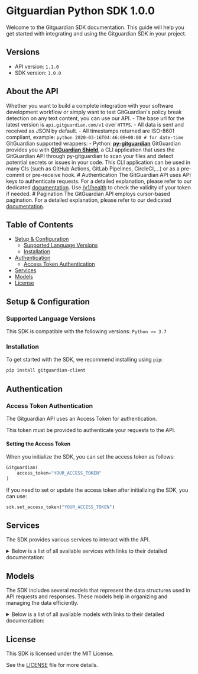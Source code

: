 # Gitguardian Python SDK 1.0.0

Welcome to the Gitguardian SDK documentation. This guide will help you get started with integrating and using the Gitguardian SDK in your project.

## Versions

- API version: `1.1.0`
- SDK version: `1.0.0`

## About the API

Whether you want to build a complete integration with your software development workflow or simply want to test GitGuardian's policy break detection on any text content, you can use our API. - The base url for the latest version is `api.gitguardian.com/v1` over `HTTPS`. - All data is sent and received as JSON by default. - All timestamps returned are ISO-8601 compliant, example: `python 2020-03-16T04:46:00+00:00 # for date-time ` GitGuardian supported wrappers: - Python: [**py-gitguardian**](https://github.com/GitGuardian/py-gitguardian) GitGuardian provides you with [**GitGuardian Shield**](https://github.com/GitGuardian/gg-shield), a CLI application that uses the GitGuardian API through py-gitguardian to scan your files and detect potential secrets or issues in your code. This CLI application can be used in many CIs (such as GitHub Actions, GitLab Pipelines, CircleCI,...) or as a pre-commit or pre-receive hook. # Authentication The GitGuardian API uses API keys to authenticate requests. For a detailed explanation, please refer to our dedicated [documentation](https://docs.gitguardian.com/api-docs/authentication). Use [/v1/health](#operation/health_check) to check the validity of your token if needed. # Pagination The GitGuardian API employs cursor-based pagination. For a detailed explanation, please refer to our dedicated [documentation](https://docs.gitguardian.com/api-docs/pagination).

## Table of Contents

- [Setup & Configuration](#setup--configuration)
  - [Supported Language Versions](#supported-language-versions)
  - [Installation](#installation)
- [Authentication](#authentication)
  - [Access Token Authentication](#access-token-authentication)
- [Services](#services)
- [Models](#models)
- [License](#license)

## Setup & Configuration

### Supported Language Versions

This SDK is compatible with the following versions: `Python >= 3.7`

### Installation

To get started with the SDK, we recommend installing using `pip`:

```bash
pip install gitguardian-client
```

## Authentication

### Access Token Authentication

The Gitguardian API uses an Access Token for authentication.

This token must be provided to authenticate your requests to the API.

#### Setting the Access Token

When you initialize the SDK, you can set the access token as follows:

```py
Gitguardian(
    access_token="YOUR_ACCESS_TOKEN"
)
```

If you need to set or update the access token after initializing the SDK, you can use:

```py
sdk.set_access_token("YOUR_ACCESS_TOKEN")
```

## Services

The SDK provides various services to interact with the API.

<details> 
<summary>Below is a list of all available services with links to their detailed documentation:</summary>

| Name                                                                               |
| :--------------------------------------------------------------------------------- |
| [ApiTokensService](documentation/services/ApiTokensService.md)                     |
| [SecretIncidentsService](documentation/services/SecretIncidentsService.md)         |
| [SecretIncidentNotesService](documentation/services/SecretIncidentNotesService.md) |
| [SecretOccurrencesService](documentation/services/SecretOccurrencesService.md)     |
| [InvitationsService](documentation/services/InvitationsService.md)                 |
| [MembersService](documentation/services/MembersService.md)                         |
| [ScanMethodsService](documentation/services/ScanMethodsService.md)                 |
| [SecretDetectorsService](documentation/services/SecretDetectorsService.md)         |
| [QuotaService](documentation/services/QuotaService.md)                             |
| [IaCScanMethodsService](documentation/services/IaCScanMethodsService.md)           |
| [SourcesService](documentation/services/SourcesService.md)                         |
| [AuditLogsService](documentation/services/AuditLogsService.md)                     |
| [StatusService](documentation/services/StatusService.md)                           |
| [TeamsService](documentation/services/TeamsService.md)                             |
| [TeamInvitationsService](documentation/services/TeamInvitationsService.md)         |
| [TeamMembershipsService](documentation/services/TeamMembershipsService.md)         |
| [TeamRequestsService](documentation/services/TeamRequestsService.md)               |
| [TeamSourcesService](documentation/services/TeamSourcesService.md)                 |
| [HoneytokensService](documentation/services/HoneytokensService.md)                 |
| [HoneytokenNotesService](documentation/services/HoneytokenNotesService.md)         |
| [HoneytokenSourcesService](documentation/services/HoneytokenSourcesService.md)     |
| [HoneytokensEventsService](documentation/services/HoneytokensEventsService.md)     |
| [LabelsService](documentation/services/LabelsService.md)                           |
| [ScaService](documentation/services/ScaService.md)                                 |

</details>

## Models

The SDK includes several models that represent the data structures used in API requests and responses. These models help in organizing and managing the data efficiently.

<details> 
<summary>Below is a list of all available models with links to their detailed documentation:</summary>

| Name                                                                                                             | Description                                               |
| :--------------------------------------------------------------------------------------------------------------- | :-------------------------------------------------------- |
| [ApiTokenDetails](documentation/models/ApiTokenDetails.md)                                                       | Details of an API Token                                   |
| [ApiTokenStatusEnum](documentation/models/ApiTokenStatusEnum.md)                                                 |                                                           |
| [ApiTokenScopeEnum](documentation/models/ApiTokenScopeEnum.md)                                                   |                                                           |
| [ListApiTokensOrdering](documentation/models/ListApiTokensOrdering.md)                                           |                                                           |
| [PublicJwtCreateRequest](documentation/models/PublicJwtCreateRequest.md)                                         |                                                           |
| [PublicJwtCreateOkResponse](documentation/models/PublicJwtCreateOkResponse.md)                                   |                                                           |
| [IncidentWithoutOccurrences](documentation/models/IncidentWithoutOccurrences.md)                                 |                                                           |
| [StatusEnum](documentation/models/StatusEnum.md)                                                                 |                                                           |
| [SeverityEnum](documentation/models/SeverityEnum.md)                                                             |                                                           |
| [ValidityEnum](documentation/models/ValidityEnum.md)                                                             |                                                           |
| [ListIncidentsOrdering](documentation/models/ListIncidentsOrdering.md)                                           |                                                           |
| [Incident](documentation/models/Incident.md)                                                                     |                                                           |
| [RetrieveIncidentsLeaksOkResponse](documentation/models/RetrieveIncidentsLeaksOkResponse.md)                     |                                                           |
| [AssignIncidentRequest](documentation/models/AssignIncidentRequest.md)                                           |                                                           |
| [ResolveIncidentRequest](documentation/models/ResolveIncidentRequest.md)                                         |                                                           |
| [IgnoreIncidentRequest](documentation/models/IgnoreIncidentRequest.md)                                           |                                                           |
| [ShareIncidentRequest](documentation/models/ShareIncidentRequest.md)                                             |                                                           |
| [IncidentToken](documentation/models/IncidentToken.md)                                                           |                                                           |
| [GrantAccessIncidentRequest](documentation/models/GrantAccessIncidentRequest.md)                                 |                                                           |
| [RevokeAccessIncidentRequest](documentation/models/RevokeAccessIncidentRequest.md)                               |                                                           |
| [IncidentMember](documentation/models/IncidentMember.md)                                                         |                                                           |
| [IncidentPermissionEnum](documentation/models/IncidentPermissionEnum.md)                                         |                                                           |
| [MemberAccessLevelEnum](documentation/models/MemberAccessLevelEnum.md)                                           |                                                           |
| [IncidentTeam](documentation/models/IncidentTeam.md)                                                             |                                                           |
| [IncidentInvitation](documentation/models/IncidentInvitation.md)                                                 |                                                           |
| [Member](documentation/models/Member.md)                                                                         |                                                           |
| [ListSecretIncidentMemberAccessOrdering](documentation/models/ListSecretIncidentMemberAccessOrdering.md)         |                                                           |
| [Team](documentation/models/Team.md)                                                                             |                                                           |
| [Invitation](documentation/models/Invitation.md)                                                                 |                                                           |
| [ListSecretIncidentInvitationAccessOrdering](documentation/models/ListSecretIncidentInvitationAccessOrdering.md) |                                                           |
| [ListSourcesIncidentsOrdering](documentation/models/ListSourcesIncidentsOrdering.md)                             |                                                           |
| [ListTeamIncidentsOrdering](documentation/models/ListTeamIncidentsOrdering.md)                                   |                                                           |
| [IncidentNote](documentation/models/IncidentNote.md)                                                             |                                                           |
| [ListIncidentNotesOrdering](documentation/models/ListIncidentNotesOrdering.md)                                   |                                                           |
| [CreateIncidentNoteRequest](documentation/models/CreateIncidentNoteRequest.md)                                   |                                                           |
| [UpdateIncidentNoteRequest](documentation/models/UpdateIncidentNoteRequest.md)                                   |                                                           |
| [VcsOccurrence](documentation/models/VcsOccurrence.md)                                                           |                                                           |
| [SourceTypeQueryParamsEnum](documentation/models/SourceTypeQueryParamsEnum.md)                                   |                                                           |
| [PresenceEnum](documentation/models/PresenceEnum.md)                                                             |                                                           |
| [ListOccsOrdering](documentation/models/ListOccsOrdering.md)                                                     |                                                           |
| [ListInvitationsOrdering](documentation/models/ListInvitationsOrdering.md)                                       |                                                           |
| [CreateInvitationsRequest](documentation/models/CreateInvitationsRequest.md)                                     |                                                           |
| [ResendInvitationOkResponse](documentation/models/ResendInvitationOkResponse.md)                                 |                                                           |
| [ResourceInvitationAccess](documentation/models/ResourceInvitationAccess.md)                                     |                                                           |
| [ResourceType](documentation/models/ResourceType.md)                                                             |                                                           |
| [ListInvitationSecretIncidentAccessOrdering](documentation/models/ListInvitationSecretIncidentAccessOrdering.md) |                                                           |
| [ListMembersOrdering](documentation/models/ListMembersOrdering.md)                                               |                                                           |
| [ResourceMemberAccess](documentation/models/ResourceMemberAccess.md)                                             |                                                           |
| [ListMemberSecretIncidentAccessOrdering](documentation/models/ListMemberSecretIncidentAccessOrdering.md)         |                                                           |
| [TeamMembership](documentation/models/TeamMembership.md)                                                         |                                                           |
| [Document](documentation/models/Document.md)                                                                     |                                                           |
| [ScanResult](documentation/models/ScanResult.md)                                                                 | Result of a content scan.                                 |
| [DetectorGroup](documentation/models/DetectorGroup.md)                                                           |                                                           |
| [DetectorGroupTypeEnum](documentation/models/DetectorGroupTypeEnum.md)                                           |                                                           |
| [ListSecretDetectorsOrdering](documentation/models/ListSecretDetectorsOrdering.md)                               |                                                           |
| [Quota](documentation/models/Quota.md)                                                                           |                                                           |
| [ScanIacRequest](documentation/models/ScanIacRequest.md)                                                         |                                                           |
| [IacScanResult](documentation/models/IacScanResult.md)                                                           |                                                           |
| [DiffScanIacRequest](documentation/models/DiffScanIacRequest.md)                                                 |                                                           |
| [IacDiffScanResult](documentation/models/IacDiffScanResult.md)                                                   |                                                           |
| [Source](documentation/models/Source.md)                                                                         |                                                           |
| [ScanStatusEnum](documentation/models/ScanStatusEnum.md)                                                         |                                                           |
| [SourceHealthEnum](documentation/models/SourceHealthEnum.md)                                                     |                                                           |
| [ListSourcesOrdering](documentation/models/ListSourcesOrdering.md)                                               |                                                           |
| [ListSourcesVisibility](documentation/models/ListSourcesVisibility.md)                                           | Filter by visibility status.                              |
| [SourceCriticality](documentation/models/SourceCriticality.md)                                                   | Filter by source criticality.                             |
| [AuditLog](documentation/models/AuditLog.md)                                                                     |                                                           |
| [HealthCheckOkResponse](documentation/models/HealthCheckOkResponse.md)                                           | Health check response.                                    |
| [CreateTeamsRequest](documentation/models/CreateTeamsRequest.md)                                                 |                                                           |
| [ResourceTeamAccess](documentation/models/ResourceTeamAccess.md)                                                 |                                                           |
| [ListTeamSecretIncidentAccessOrdering](documentation/models/ListTeamSecretIncidentAccessOrdering.md)             |                                                           |
| [TeamInvitation](documentation/models/TeamInvitation.md)                                                         |                                                           |
| [TeamPermissionEnum](documentation/models/TeamPermissionEnum.md)                                                 |                                                           |
| [CreateTeamInvitationsRequest](documentation/models/CreateTeamInvitationsRequest.md)                             |                                                           |
| [UpdateTeamInvitationRequest](documentation/models/UpdateTeamInvitationRequest.md)                               |                                                           |
| [UpdateTeamMembershipRequest](documentation/models/UpdateTeamMembershipRequest.md)                               |                                                           |
| [TeamRequest](documentation/models/TeamRequest.md)                                                               |                                                           |
| [AcceptTeamRequestRequest](documentation/models/AcceptTeamRequestRequest.md)                                     |                                                           |
| [ListTeamSourcesType](documentation/models/ListTeamSourcesType.md)                                               | Filter by integration type.                               |
| [ListTeamSourcesOrdering](documentation/models/ListTeamSourcesOrdering.md)                                       |                                                           |
| [ListTeamSourcesVisibility](documentation/models/ListTeamSourcesVisibility.md)                                   | Filter by visibility status.                              |
| [UpdateTeamSourcesRequest](documentation/models/UpdateTeamSourcesRequest.md)                                     |                                                           |
| [Honeytoken](documentation/models/Honeytoken.md)                                                                 |                                                           |
| [ListHoneytokenStatus](documentation/models/ListHoneytokenStatus.md)                                             | Status of a honeytoken.                                   |
| [ListHoneytokenType](documentation/models/ListHoneytokenType.md)                                                 | Type of a honeytoken.                                     |
| [ListHoneytokenOrdering](documentation/models/ListHoneytokenOrdering.md)                                         |                                                           |
| [CreateHoneytokenRequest](documentation/models/CreateHoneytokenRequest.md)                                       |                                                           |
| [CreateHoneytokenWithContextRequest](documentation/models/CreateHoneytokenWithContextRequest.md)                 |                                                           |
| [HoneyTokenWithContext](documentation/models/HoneyTokenWithContext.md)                                           |                                                           |
| [UpdateHoneytokenRequest](documentation/models/UpdateHoneytokenRequest.md)                                       |                                                           |
| [HoneyTokenNote](documentation/models/HoneyTokenNote.md)                                                         |                                                           |
| [ListHoneytokenNotesOrdering](documentation/models/ListHoneytokenNotesOrdering.md)                               |                                                           |
| [CreateHoneytokenNoteRequest](documentation/models/CreateHoneytokenNoteRequest.md)                               |                                                           |
| [UpdateHoneytokenNoteRequest](documentation/models/UpdateHoneytokenNoteRequest.md)                               |                                                           |
| [HoneyTokenSource](documentation/models/HoneyTokenSource.md)                                                     |                                                           |
| [ListHoneytokenSourcesOrdering](documentation/models/ListHoneytokenSourcesOrdering.md)                           |                                                           |
| [HoneyTokenEvent](documentation/models/HoneyTokenEvent.md)                                                       |                                                           |
| [ListHoneytokensEventsOrdering](documentation/models/ListHoneytokensEventsOrdering.md)                           |                                                           |
| [ListHoneytokensEventsStatus](documentation/models/ListHoneytokensEventsStatus.md)                               |                                                           |
| [HoneyTokenLabel](documentation/models/HoneyTokenLabel.md)                                                       |                                                           |
| [CreateHoneytokenLabelRequest](documentation/models/CreateHoneytokenLabelRequest.md)                             |                                                           |
| [PatchHoneytokenLabelRequest](documentation/models/PatchHoneytokenLabelRequest.md)                               |                                                           |
| [ComputeScaFilesOkResponse](documentation/models/ComputeScaFilesOkResponse.md)                                   |                                                           |
| [ScaScanAllRequest](documentation/models/ScaScanAllRequest.md)                                                   |                                                           |
| [ScaScanAllOkResponse](documentation/models/ScaScanAllOkResponse.md)                                             |                                                           |
| [ScaScanDiffRequest](documentation/models/ScaScanDiffRequest.md)                                                 |                                                           |
| [ScaScanDiffOkResponse](documentation/models/ScaScanDiffOkResponse.md)                                           |                                                           |
| [ApiTokenTypeEnum](documentation/models/ApiTokenTypeEnum.md)                                                     |                                                           |
| [Detector](documentation/models/Detector.md)                                                                     |                                                           |
| [SecretStatusEnum](documentation/models/SecretStatusEnum.md)                                                     |                                                           |
| [TagEnum](documentation/models/TagEnum.md)                                                                       |                                                           |
| [OccurrenceKindEnum](documentation/models/OccurrenceKindEnum.md)                                                 |                                                           |
| [Match](documentation/models/Match.md)                                                                           |                                                           |
| [SecretIncidentsBreakdown](documentation/models/SecretIncidentsBreakdown.md)                                     | Detailed count of secret incidents linked to this source. |
| [Scan](documentation/models/Scan.md)                                                                             |                                                           |
| [SourceSeverityBreakdown](documentation/models/SourceSeverityBreakdown.md)                                       |                                                           |
| [SeverityBreakdown](documentation/models/SeverityBreakdown.md)                                                   |                                                           |
| [HmslSourceTypeEnum](documentation/models/HmslSourceTypeEnum.md)                                                 |                                                           |
| [NonOwnerMemberAccessLevelEnum](documentation/models/NonOwnerMemberAccessLevelEnum.md)                           |                                                           |
| [PolicyBreak](documentation/models/PolicyBreak.md)                                                               | Issue found in your Document                              |
| [Validity](documentation/models/Validity.md)                                                                     | Validity of the found secret.                             |
| [Matches](documentation/models/Matches.md)                                                                       |                                                           |
| [Content](documentation/models/Content.md)                                                                       |                                                           |
| [IacScanTarParameters](documentation/models/IacScanTarParameters.md)                                             |                                                           |
| [SeverityEnumIac](documentation/models/SeverityEnumIac.md)                                                       |                                                           |
| [EntitiesWithIncidents](documentation/models/EntitiesWithIncidents.md)                                           |                                                           |
| [Incidents](documentation/models/Incidents.md)                                                                   |                                                           |
| [IacStatusEnum](documentation/models/IacStatusEnum.md)                                                           |                                                           |
| [IacDiffScanResultEntitiesWithIncidents](documentation/models/IacDiffScanResultEntitiesWithIncidents.md)         |                                                           |
| [AuditLogActionTypeEnum](documentation/models/AuditLogActionTypeEnum.md)                                         |                                                           |
| [HoneytokenStatus](documentation/models/HoneytokenStatus.md)                                                     | Status of the honeytoken.                                 |
| [HoneytokenType](documentation/models/HoneytokenType.md)                                                         | Type of the honeytoken.                                   |
| [HoneyTokenEventTag](documentation/models/HoneyTokenEventTag.md)                                                 |                                                           |
| [CreateHoneytokenRequestType](documentation/models/CreateHoneytokenRequestType.md)                               | honeytoken type<br>                                       |
| [CreateHoneytokenWithContextRequestType](documentation/models/CreateHoneytokenWithContextRequestType.md)         | Honeytoken type.<br>                                      |
| [HoneyTokenSourceType](documentation/models/HoneyTokenSourceType.md)                                             |                                                           |
| [HoneyTokenEventStatus](documentation/models/HoneyTokenEventStatus.md)                                           | Status of the honeytoken event.                           |
| [ScaScanTarParameters](documentation/models/ScaScanTarParameters.md)                                             |                                                           |
| [ScaIgnoredVulnerability](documentation/models/ScaIgnoredVulnerability.md)                                       |                                                           |
| [LocationOutputSchema](documentation/models/LocationOutputSchema.md)                                             |                                                           |
| [PackageVulnerabilityOutputSchema](documentation/models/PackageVulnerabilityOutputSchema.md)                     |                                                           |
| [DependencyTypeEnum](documentation/models/DependencyTypeEnum.md)                                                 |                                                           |
| [ExposedVulnerabilityOutputSchema](documentation/models/ExposedVulnerabilityOutputSchema.md)                     |                                                           |

</details>

## License

This SDK is licensed under the MIT License.

See the [LICENSE](LICENSE) file for more details.

<!-- This file was generated by liblab | https://liblab.com/ -->
